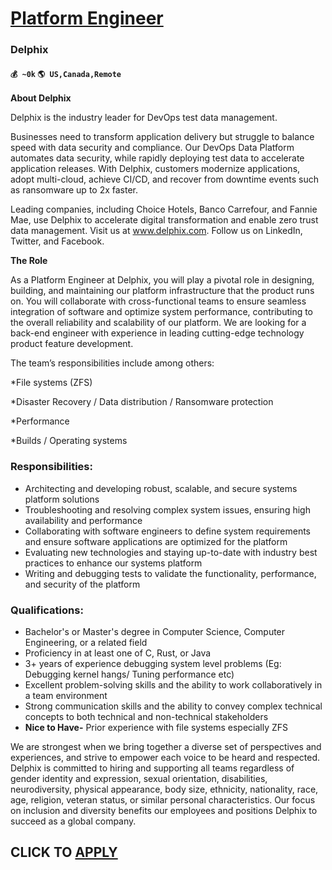 # [Platform Engineer](https://www.remotewlb.com/apply/platform-engineer-63009)  
### Delphix  
#### `💰 ~0k` `🌎 US,Canada,Remote`  

**About Delphix**

  

Delphix is the industry leader for DevOps test data management.

  

Businesses need to transform application delivery but struggle to balance speed with data security and compliance. Our DevOps Data Platform automates data security, while rapidly deploying test data to accelerate application releases. With Delphix, customers modernize applications, adopt multi-cloud, achieve CI/CD, and recover from downtime events such as ransomware up to 2x faster.

  

Leading companies, including Choice Hotels, Banco Carrefour, and Fannie Mae, use Delphix to accelerate digital transformation and enable zero trust data management. Visit us at www.delphix.com. Follow us on LinkedIn, Twitter, and Facebook.

  

 **The Role**

  

As a Platform Engineer at Delphix, you will play a pivotal role in designing, building, and maintaining our platform infrastructure that the product runs on. You will collaborate with cross-functional teams to ensure seamless integration of software and optimize system performance, contributing to the overall reliability and scalability of our platform. We are looking for a back-end engineer with experience in leading cutting-edge technology product feature development.

  

The team’s responsibilities include among others:

*File systems (ZFS)

*Disaster Recovery / Data distribution / Ransomware protection

*Performance 

*Builds / Operating systems

### Responsibilities:

  * Architecting and developing robust, scalable, and secure systems platform solutions
  * Troubleshooting and resolving complex system issues, ensuring high availability and performance
  * Collaborating with software engineers to define system requirements and ensure software applications are optimized for the platform
  * Evaluating new technologies and staying up-to-date with industry best practices to enhance our systems platform
  * Writing and debugging tests to validate the functionality, performance, and security of the platform

### Qualifications:

  * Bachelor's or Master's degree in Computer Science, Computer Engineering, or a related field
  * Proficiency in at least one of C, Rust, or Java 
  * 3+ years of experience debugging system level problems (Eg: Debugging kernel hangs/ Tuning performance etc) 
  * Excellent problem-solving skills and the ability to work collaboratively in a team environment
  * Strong communication skills and the ability to convey complex technical concepts to both technical and non-technical stakeholders
  *  **Nice to Have-** Prior experience with file systems especially ZFS

We are strongest when we bring together a diverse set of perspectives and experiences, and strive to empower each voice to be heard and respected. Delphix is committed to hiring and supporting all teams regardless of gender identity and expression, sexual orientation, disabilities, neurodiversity, physical appearance, body size, ethnicity, nationality, race, age, religion, veteran status, or similar personal characteristics. Our focus on inclusion and diversity benefits our employees and positions Delphix to succeed as a global company.

  
## CLICK TO [APPLY](https://www.remotewlb.com/apply/platform-engineer-63009)

